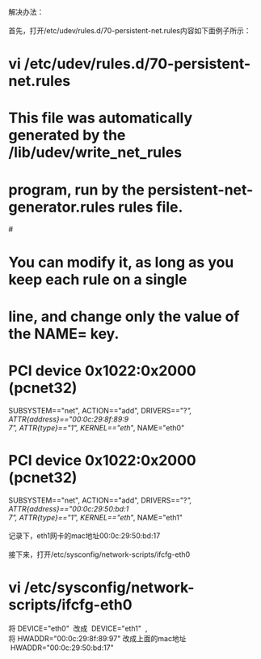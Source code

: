 解决办法：<br />
<br />
首先，打开/etc/udev/rules.d/70-persistent-net.rules内容如下面例子所示：<br />
# vi /etc/udev/rules.d/70-persistent-net.rules<br />
# This file was automatically generated by the /lib/udev/write_net_rules<br />
# program, run by the persistent-net-generator.rules rules file.<br />
#<br />
# You can modify it, as long as you keep each rule on a single<br />
# line, and change only the value of the NAME= key.<br />
# PCI device 0x1022:0x2000 (pcnet32)<br />
SUBSYSTEM=="net", ACTION=="add", DRIVERS=="?*", ATTR{address}=="00:0c:29:8f:89:9<br />
7", ATTR{type}=="1", KERNEL=="eth*", NAME="eth0"<br />
# PCI device 0x1022:0x2000 (pcnet32)<br />
SUBSYSTEM=="net", ACTION=="add", DRIVERS=="?*", ATTR{address}=="00:0c:29:50:bd:1<br />
7", ATTR{type}=="1", KERNEL=="eth*", NAME="eth1"<br />
<br />
记录下，eth1网卡的mac地址00:0c:29:50:bd:17<br />
<br />
接下来，打开/etc/sysconfig/network-scripts/ifcfg-eth0<br />
# vi /etc/sysconfig/network-scripts/ifcfg-eth0<br />
将 DEVICE="eth0" &nbsp;改成 &nbsp;DEVICE="eth1" &nbsp;,<br />
将 HWADDR="00:0c:29:8f:89:97" 改成上面的mac地址 &nbsp;HWADDR="00:0c:29:50:bd:17"<br />